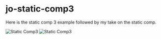 # jo-static-comp3

Here is the static comp 3 example followed by my take on the static comp.

![Static Comp3](img/static-comp2.png)
![Static Comp3](img/my-static-comp2.png)
